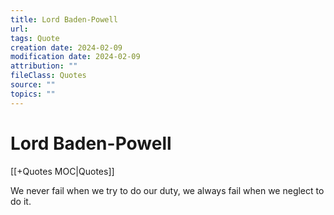 ```yaml
---
title: Lord Baden-Powell
url: 
tags: Quote
creation date: 2024-02-09
modification date: 2024-02-09
attribution: ""
fileClass: Quotes
source: ""
topics: ""
---
```


# Lord Baden-Powell

[[+Quotes MOC|Quotes]]

We never fail when we try to do our duty, we always fail when we neglect to do it.
